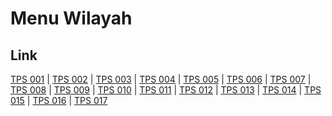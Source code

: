 # Menu Wilayah

## Link

[TPS 001](https://github.com/gigit-pemilu/pemilu-2024-35-jawa-timur/tree/main/pileg-dpr/hitung-suara/sub/35-jawa-timur/sub/01-pacitan/sub/07-nawangan/sub/2008-pakis-baru/sub/001-tps)
 | 
[TPS 002](https://github.com/gigit-pemilu/pemilu-2024-35-jawa-timur/tree/main/pileg-dpr/hitung-suara/sub/35-jawa-timur/sub/01-pacitan/sub/07-nawangan/sub/2008-pakis-baru/sub/002-tps)
 | 
[TPS 003](https://github.com/gigit-pemilu/pemilu-2024-35-jawa-timur/tree/main/pileg-dpr/hitung-suara/sub/35-jawa-timur/sub/01-pacitan/sub/07-nawangan/sub/2008-pakis-baru/sub/003-tps)
 | 
[TPS 004](https://github.com/gigit-pemilu/pemilu-2024-35-jawa-timur/tree/main/pileg-dpr/hitung-suara/sub/35-jawa-timur/sub/01-pacitan/sub/07-nawangan/sub/2008-pakis-baru/sub/004-tps)
 | 
[TPS 005](https://github.com/gigit-pemilu/pemilu-2024-35-jawa-timur/tree/main/pileg-dpr/hitung-suara/sub/35-jawa-timur/sub/01-pacitan/sub/07-nawangan/sub/2008-pakis-baru/sub/005-tps)
 | 
[TPS 006](https://github.com/gigit-pemilu/pemilu-2024-35-jawa-timur/tree/main/pileg-dpr/hitung-suara/sub/35-jawa-timur/sub/01-pacitan/sub/07-nawangan/sub/2008-pakis-baru/sub/006-tps)
 | 
[TPS 007](https://github.com/gigit-pemilu/pemilu-2024-35-jawa-timur/tree/main/pileg-dpr/hitung-suara/sub/35-jawa-timur/sub/01-pacitan/sub/07-nawangan/sub/2008-pakis-baru/sub/007-tps)
 | 
[TPS 008](https://github.com/gigit-pemilu/pemilu-2024-35-jawa-timur/tree/main/pileg-dpr/hitung-suara/sub/35-jawa-timur/sub/01-pacitan/sub/07-nawangan/sub/2008-pakis-baru/sub/008-tps)
 | 
[TPS 009](https://github.com/gigit-pemilu/pemilu-2024-35-jawa-timur/tree/main/pileg-dpr/hitung-suara/sub/35-jawa-timur/sub/01-pacitan/sub/07-nawangan/sub/2008-pakis-baru/sub/009-tps)
 | 
[TPS 010](https://github.com/gigit-pemilu/pemilu-2024-35-jawa-timur/tree/main/pileg-dpr/hitung-suara/sub/35-jawa-timur/sub/01-pacitan/sub/07-nawangan/sub/2008-pakis-baru/sub/010-tps)
 | 
[TPS 011](https://github.com/gigit-pemilu/pemilu-2024-35-jawa-timur/tree/main/pileg-dpr/hitung-suara/sub/35-jawa-timur/sub/01-pacitan/sub/07-nawangan/sub/2008-pakis-baru/sub/011-tps)
 | 
[TPS 012](https://github.com/gigit-pemilu/pemilu-2024-35-jawa-timur/tree/main/pileg-dpr/hitung-suara/sub/35-jawa-timur/sub/01-pacitan/sub/07-nawangan/sub/2008-pakis-baru/sub/012-tps)
 | 
[TPS 013](https://github.com/gigit-pemilu/pemilu-2024-35-jawa-timur/tree/main/pileg-dpr/hitung-suara/sub/35-jawa-timur/sub/01-pacitan/sub/07-nawangan/sub/2008-pakis-baru/sub/013-tps)
 | 
[TPS 014](https://github.com/gigit-pemilu/pemilu-2024-35-jawa-timur/tree/main/pileg-dpr/hitung-suara/sub/35-jawa-timur/sub/01-pacitan/sub/07-nawangan/sub/2008-pakis-baru/sub/014-tps)
 | 
[TPS 015](https://github.com/gigit-pemilu/pemilu-2024-35-jawa-timur/tree/main/pileg-dpr/hitung-suara/sub/35-jawa-timur/sub/01-pacitan/sub/07-nawangan/sub/2008-pakis-baru/sub/015-tps)
 | 
[TPS 016](https://github.com/gigit-pemilu/pemilu-2024-35-jawa-timur/tree/main/pileg-dpr/hitung-suara/sub/35-jawa-timur/sub/01-pacitan/sub/07-nawangan/sub/2008-pakis-baru/sub/016-tps)
 | 
[TPS 017](https://github.com/gigit-pemilu/pemilu-2024-35-jawa-timur/tree/main/pileg-dpr/hitung-suara/sub/35-jawa-timur/sub/01-pacitan/sub/07-nawangan/sub/2008-pakis-baru/sub/017-tps)


